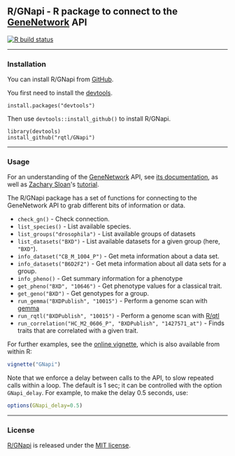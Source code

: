 ## R/GNapi - R package to connect to the [GeneNetwork](http://gn2.genenetwork.org/) API

[![R build status](https://github.com/rqtl/GNapi/workflows/R-CMD-check/badge.svg)](https://github.com/rqtl/GNapi/actions)

---

### Installation

You can install R/GNapi from
[GitHub](https://github.com/rqtl/GNapi).

You first need to install the
[devtools](https://github.com/hadley/devtools).

    install.packages("devtools")

Then use `devtools::install_github()` to install R/GNapi.

    library(devtools)
    install_github("rqtl/GNapi")

---

### Usage

For an understanding of the
[GeneNetwork](http://gn2.genenetwork.org) API, see
[its
documentation](https://github.com/zsloan/genenetwork2/blob/master/api_readme.md),
as well as [Zachary Sloan](https://github.com/zsloan?tab=repositories)'s
[tutorial](https://github.com/zsloan/GN2-REST-Notebook/blob/master/REST_guide.ipynb).


The R/GNapi package has a set of functions for connecting to the
GeneNetwork API to grab different bits of information or data.

- `check_gn()` - Check connection.
- `list_species()` - List available species.
- `list_groups("drosophila")` - List available groups of datasets
- `list_datasets("BXD")` - List available datasets for a given group
  (here, `"BXD"`).
- `info_dataset("CB_M_1004_P")` - Get meta information about a data set.
- `info_datasets("B6D2F2")` - Get meta information about all data sets
  for a group.
- `info_pheno()` - Get summary information for a phenotype
- `get_pheno("BXD", "10646")` - Get phenotype values for a classical trait.
- `get_geno("BXD")` - Get genotypes for a group.
- `run_gemma("BXDPublish", "10015")` - Perform a genome scan with [gemma](https://github.com/genetics-statistics/GEMMA)
- `run_rqtl("BXDPublish", "10015")` - Perform a genome scan with [R/qtl](https://rqtl.org)
- `run_correlation("HC_M2_0606_P", "BXDPublish", "1427571_at")` - Finds traits that are correlated with a given trait.

For further examples, see the [online
vignette](https://kbroman.org/GNapi/GNapi.html), which is also
available from within R:

```r
vignette("GNapi")
```

Note that we enforce a delay between calls to the API, to slow
repeated calls within a loop. The default is 1 sec; it can be
controlled with the option `GNapi_delay`. For example, to make the
delay 0.5 seconds, use:

```r
options(GNapi_delay=0.5)
```

---

### License

[R/GNapi](https://github.com/rqtl/GNapi) is released under the
[MIT license](LICENSE.md).
